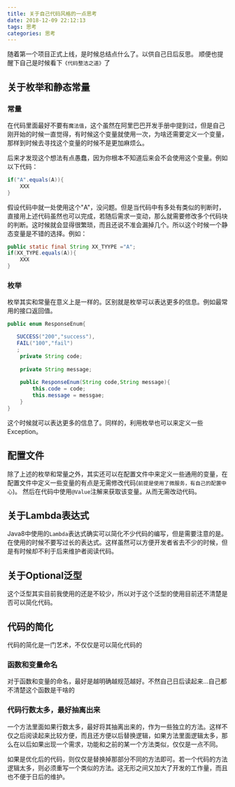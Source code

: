 ```yaml
---
title: 关于自己代码风格的一点思考
date: 2018-12-09 22:12:13
tags: 思考
categories: 思考
---
```


随着第一个项目正式上线，是时候总结点什么了。以供自己日后反思。
顺便也提醒下自己是时候看下`《代码整洁之道》`了
## 关于枚举和静态常量


### 常量
在代码里面最好不要有`魔法值`，这个虽然在阿里巴巴开发手册中提到过，但是自己刚开始的时候一直觉得，有时候这个变量就使用一次，为啥还需要定义一个变量，那样到时候去寻找这个变量的时候不是更加麻烦么。

后来才发现这个想法有点愚蠢，因为你根本不知道后来会不会使用这个变量。例如以下代码：
```java
if("A".equals(A)){
    XXX
}
```
假设代码中就一处使用这个"A"，没问题。但是当代码中有多处有类似的判断时，直接用上述代码虽然也可以完成，若随后需求一变动，那么就需要修改多个代码块的判断。这时候就会显得很繁琐，而且还说不准会漏掉几个。所以这个时候一个静态变量是不错的选择。例如：
```java
public static final String XX_TYYPE ="A";
if(XX_TYPE.equals(A)){
    XXX
}
```

### 枚举

枚举其实和常量在意义上是一样的。区别就是枚举可以表达更多的信息。例如最常用的接口返回值。
```java
public enum ResponseEnum{

   SUCCESS("200","success"),
   FAIL("100","fail")
   ;
    private String code;
    
    private String message;
    
    public ResponseEnum(String code,String message){
        this.code = code;
        this.message = messgae;
    }
}
```

这个时候就可以表达更多的信息了。同样的，利用枚举也可以来定义一些Exception。

## 配置文件
除了上述的枚举和常量之外，其实还可以在配置文件中来定义一些通用的变量，在配置文件中定义一些变量的有点是无需修改代码(`前提是使用了微服务，有自己的配置中心`)。
然后在代码中使用`@Value`注解来获取该变量。从而无需改动代码。


## 关于Lambda表达式
Java8中使用的`Lambda`表达式确实可以简化不少代码的编写，但是需要注意的是。在使用的时候不要写过长的表达式。这样虽然可以方便开发者省去不少的时候，但是有时候却不利于后来维护者阅读代码。

## 关于Optional泛型
这个泛型其实目前我使用的还是不较少，所以对于这个泛型的使用目前还不清楚是否可以简化代码。

## 代码的简化
代码的简化是一门艺术，不仅仅是可以简化代码的
### 函数和变量命名
对于函数和变量的命名，最好是越明确越规范越好。不然自己日后读起来...自己都不清楚这个函数是干啥的


### 代码行数太多，最好抽离出来
一个方法里面如果行数太多，最好将其抽离出来的，作为一些独立的方法。这样不仅之后阅读起来比较方便，而且还方便以后替换逻辑，如果方法里面逻辑太多，那么在以后如果出现一个需求，功能和之前的某一个方法类似，仅仅是一点不同。


如果是优化后的代码，则仅仅是替换掉那部分不同的方法即可。若一个代码的方法逻辑太多，则必须重写一个类似的方法。这无形之间又加大了开发的工作量，而且也不便于日后的维护。